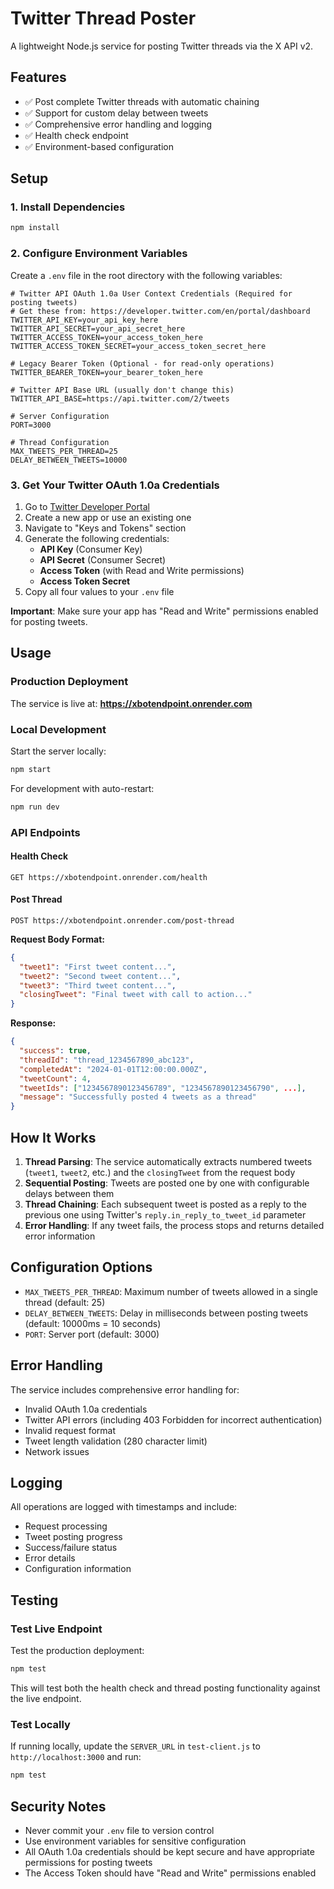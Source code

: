 # Twitter Thread Poster

A lightweight Node.js service for posting Twitter threads via the X API v2.

## Features

- ✅ Post complete Twitter threads with automatic chaining
- ✅ Support for custom delay between tweets
- ✅ Comprehensive error handling and logging
- ✅ Health check endpoint
- ✅ Environment-based configuration

## Setup

### 1. Install Dependencies

```bash
npm install
```

### 2. Configure Environment Variables

Create a `.env` file in the root directory with the following variables:

```env
# Twitter API OAuth 1.0a User Context Credentials (Required for posting tweets)
# Get these from: https://developer.twitter.com/en/portal/dashboard
TWITTER_API_KEY=your_api_key_here
TWITTER_API_SECRET=your_api_secret_here
TWITTER_ACCESS_TOKEN=your_access_token_here
TWITTER_ACCESS_TOKEN_SECRET=your_access_token_secret_here

# Legacy Bearer Token (Optional - for read-only operations)
TWITTER_BEARER_TOKEN=your_bearer_token_here

# Twitter API Base URL (usually don't change this)
TWITTER_API_BASE=https://api.twitter.com/2/tweets

# Server Configuration
PORT=3000

# Thread Configuration
MAX_TWEETS_PER_THREAD=25
DELAY_BETWEEN_TWEETS=10000
```

### 3. Get Your Twitter OAuth 1.0a Credentials

1. Go to [Twitter Developer Portal](https://developer.twitter.com/en/portal/dashboard)
2. Create a new app or use an existing one
3. Navigate to "Keys and Tokens" section
4. Generate the following credentials:
   - **API Key** (Consumer Key)
   - **API Secret** (Consumer Secret)
   - **Access Token** (with Read and Write permissions)
   - **Access Token Secret**
5. Copy all four values to your `.env` file

**Important**: Make sure your app has "Read and Write" permissions enabled for posting tweets.

## Usage

### Production Deployment

The service is live at: **https://xbotendpoint.onrender.com**

### Local Development

Start the server locally:
```bash
npm start
```

For development with auto-restart:
```bash
npm run dev
```

### API Endpoints

#### Health Check
```
GET https://xbotendpoint.onrender.com/health
```

#### Post Thread
```
POST https://xbotendpoint.onrender.com/post-thread
```

**Request Body Format:**
```json
{
  "tweet1": "First tweet content...",
  "tweet2": "Second tweet content...",
  "tweet3": "Third tweet content...",
  "closingTweet": "Final tweet with call to action..."
}
```

**Response:**
```json
{
  "success": true,
  "threadId": "thread_1234567890_abc123",
  "completedAt": "2024-01-01T12:00:00.000Z",
  "tweetCount": 4,
  "tweetIds": ["1234567890123456789", "1234567890123456790", ...],
  "message": "Successfully posted 4 tweets as a thread"
}
```

## How It Works

1. **Thread Parsing**: The service automatically extracts numbered tweets (`tweet1`, `tweet2`, etc.) and the `closingTweet` from the request body
2. **Sequential Posting**: Tweets are posted one by one with configurable delays between them
3. **Thread Chaining**: Each subsequent tweet is posted as a reply to the previous one using Twitter's `reply.in_reply_to_tweet_id` parameter
4. **Error Handling**: If any tweet fails, the process stops and returns detailed error information

## Configuration Options

- `MAX_TWEETS_PER_THREAD`: Maximum number of tweets allowed in a single thread (default: 25)
- `DELAY_BETWEEN_TWEETS`: Delay in milliseconds between posting tweets (default: 10000ms = 10 seconds)
- `PORT`: Server port (default: 3000)

## Error Handling

The service includes comprehensive error handling for:
- Invalid OAuth 1.0a credentials
- Twitter API errors (including 403 Forbidden for incorrect authentication)
- Invalid request format
- Tweet length validation (280 character limit)
- Network issues

## Logging

All operations are logged with timestamps and include:
- Request processing
- Tweet posting progress
- Success/failure status
- Error details
- Configuration information

## Testing

### Test Live Endpoint

Test the production deployment:
```bash
npm test
```

This will test both the health check and thread posting functionality against the live endpoint.

### Test Locally

If running locally, update the `SERVER_URL` in `test-client.js` to `http://localhost:3000` and run:
```bash
npm test
```

## Security Notes

- Never commit your `.env` file to version control
- Use environment variables for sensitive configuration
- All OAuth 1.0a credentials should be kept secure and have appropriate permissions for posting tweets
- The Access Token should have "Read and Write" permissions enabled 